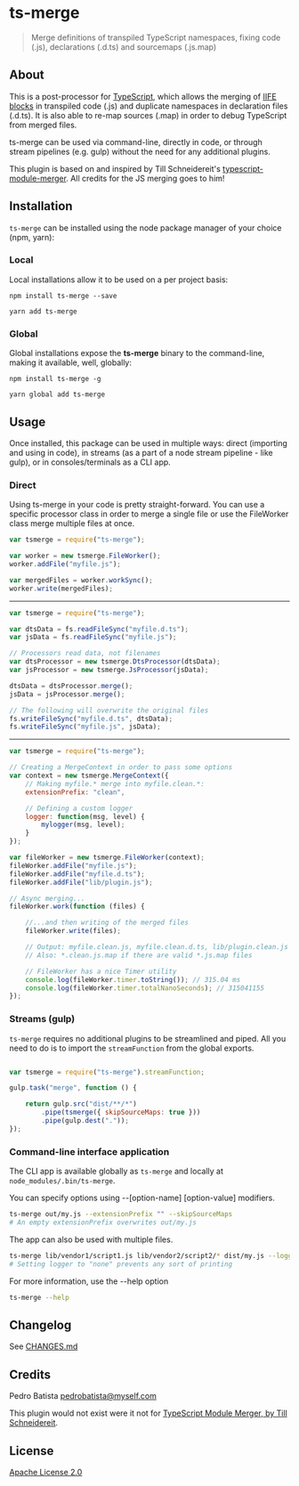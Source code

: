 # ts-merge

> Merge definitions of transpiled TypeScript namespaces, fixing code (.js), declarations (.d.ts) and sourcemaps (.js.map)

## About

This is a post-processor for [TypeScript](https://www.typescriptlang.org/), which allows the merging of [IIFE blocks](https://developer.mozilla.org/en-US/docs/Glossary/IIFE) in transpiled code (.js) and duplicate namespaces in declaration files (.d.ts). It is also able to re-map sources (.map) in order to debug TypeScript from merged files.

ts-merge can be used via command-line, directly in code, or through stream pipelines (e.g. gulp) without the need for any additional plugins.

This plugin is based on and inspired by Till Schneidereit's [typescript-module-merger](https://github.com/tschneidereit/typescript-module-merger). All credits for the JS merging goes to him!

## Installation

`ts-merge` can be installed using the node package manager of your choice (npm, yarn):

### Local

Local installations allow it to be used on a per project basis:

`npm install ts-merge --save`

`yarn add ts-merge`

### Global

Global installations expose the **ts-merge** binary to the command-line, making it available, well, globally:

`npm install ts-merge -g`

`yarn global add ts-merge`

## Usage

Once installed, this package can be used in multiple ways: direct (importing and using in code), in streams (as a part of a node stream pipeline - like gulp), or in consoles/terminals as a CLI app.

### Direct

Using ts-merge in your code is pretty straight-forward. You can use a specific processor class in order to merge a single file or use the FileWorker class merge multiple files at once.

```javascript
var tsmerge = require("ts-merge");

var worker = new tsmerge.FileWorker();
worker.addFile("myfile.js");

var mergedFiles = worker.workSync();
worker.write(mergedFiles);
```

---

```javascript
var tsmerge = require("ts-merge");

var dtsData = fs.readFileSync("myfile.d.ts");
var jsData = fs.readFileSync("myfile.js");

// Processors read data, not filenames
var dtsProcessor = new tsmerge.DtsProcessor(dtsData);
var jsProcessor = new tsmerge.JsProcessor(jsData);

dtsData = dtsProcessor.merge();
jsData = jsProcessor.merge();

// The following will overwrite the original files
fs.writeFileSync("myfile.d.ts", dtsData);
fs.writeFileSync("myfile.js", jsData);
```

---

```javascript
var tsmerge = require("ts-merge");

// Creating a MergeContext in order to pass some options
var context = new tsmerge.MergeContext({
    // Making myfile.* merge into myfile.clean.*:
    extensionPrefix: "clean",

    // Defining a custom logger
    logger: function(msg, level) {
        mylogger(msg, level);
    }
});

var fileWorker = new tsmerge.FileWorker(context);
fileWorker.addFile("myfile.js");
fileWorker.addFile("myfile.d.ts");
fileWorker.addFile("lib/plugin.js");

// Async merging...
fileWorker.work(function (files) {

    //...and then writing of the merged files
    fileWorker.write(files);

    // Output: myfile.clean.js, myfile.clean.d.ts, lib/plugin.clean.js
    // Also: *.clean.js.map if there are valid *.js.map files

    // FileWorker has a nice Timer utility
    console.log(fileWorker.timer.toString()); // 315.04 ms
    console.log(fileWorker.timer.totalNanoSeconds); // 315041155
});
```

### Streams (gulp)

`ts-merge` requires no additional plugins to be streamlined and piped. All you need to do is to import the `streamFunction` from the global exports.

```javascript

var tsmerge = require("ts-merge").streamFunction;

gulp.task("merge", function () {

    return gulp.src("dist/**/*")
        .pipe(tsmerge({ skipSourceMaps: true }))
        .pipe(gulp.dest("."));
});
```

### Command-line interface application

The CLI app is available globally as `ts-merge` and locally at `node_modules/.bin/ts-merge`.

You can specify options using --[option-name] [option-value] modifiers.

```sh
ts-merge out/my.js --extensionPrefix "" --skipSourceMaps
# An empty extensionPrefix overwrites out/my.js
```

The app can also be used with multiple files.

```sh
ts-merge lib/vendor1/script1.js lib/vendor2/script2/* dist/my.js --logger none
# Setting logger to "none" prevents any sort of printing
```

For more information, use the --help option

```sh
ts-merge --help
```

## Changelog

See [CHANGES.md](https://github.com/pjbatista/ts-merge/blob/master/CHANGES.md)

## Credits

Pedro Batista <pedrobatista@myself.com>

This plugin would not exist were it not for [TypeScript Module Merger, by Till Schneidereit](https://github.com/tschneidereit/typescript-module-merger).

## License

[Apache License 2.0](https://github.com/pjbatista/ts-merge/blob/master/LICENSE)
